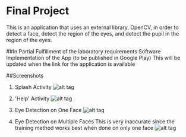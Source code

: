 # Final Project
This is an application that uses an external library, OpenCV, in order to detect a face, detect the region of the eyes, and detect the pupil in the region of the eyes.

##In Partial Fulfillment of the laboratory requirements
Software Implementation of the App (to be published in Google Play)
This will be updated when the link for the application is available

##Screenshots
1. Splash Activity
![alt tag](https://github.com/KristoffRey/EyeDetection/blob/master/Screenshot_2015-12-07-22-46-55.png)


2. 'Help' Activity
![alt tag](https://github.com/KristoffRey/EyeDetection/blob/master/Screenshot_2015-12-07-22-48-22.png)


3. Eye Detection on One Face
![alt tag](https://github.com/KristoffRey/EyeDetection/blob/master/Screenshot_2015-12-07-22-53-34.png)


4. Eye Detection on Multiple Faces
    This is very inaccurate since the training method works best when done on only one face
![alt tag](https://github.com/KristoffRey/EyeDetection/blob/master/Screenshot_2015-12-07-22-55-52.png)
